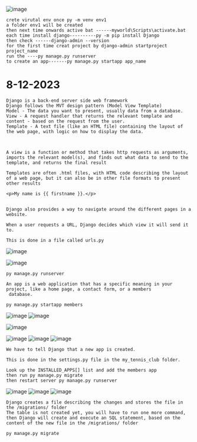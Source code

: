 ![image](https://github.com/radha-m0wn1ka/radha-m0wn1ka.github.io/assets/64199052/f68bee1b-fa06-4b4a-8804-dff9cb554469)
```
crete virutal env once py -m venv env1
a folder env1 will be created
then next time onwards active bat ------myworld\Scripts\activate.bat
each time install django----------py -m pip install Django
then check ------django-admin --version
for the first time creat project by django-admin startproject project_name
run the ----py manage.py runserver
to create an app-------py manage.py startapp app_name
```
# 8-12-2023
```
Django is a back-end server side web framework
Django follows the MVT design pattern (Model View Template)
Model - The data you want to present, usually data from a database.
View - A request handler that returns the relevant template and content - based on the request from the user.
Template - A text file (like an HTML file) containing the layout of the web page, with logic on how to display the data.



A view is a function or method that takes http requests as arguments, imports the relevant model(s), and finds out what data to send to the template, and returns the final result

Templates are often .html files, with HTML code describing the layout of a web page, but it can also be in other file formats to present other results

<p>My name is {{ firstname }}.</p>


Django also provides a way to navigate around the different pages in a website.

When a user requests a URL, Django decides which view it will send it to.

This is done in a file called urls.py
```
![image](https://github.com/radha-m0wn1ka/radha-m0wn1ka.github.io/assets/64199052/a0c12a87-c915-43c5-a85e-b7ea42396e3c)


![image](https://github.com/radha-m0wn1ka/radha-m0wn1ka.github.io/assets/64199052/633b5de7-2268-4795-a90b-ecfba2f9e9fb)
```
py manage.py runserver

An app is a web application that has a specific meaning in your project, like a home page, a contact form, or a members
 database.

py manage.py startapp members
```
![image](https://github.com/radha-m0wn1ka/radha-m0wn1ka.github.io/assets/64199052/5d480b7f-0e21-49c4-9897-3ee63d2db4ab)
![image](https://github.com/radha-m0wn1ka/radha-m0wn1ka.github.io/assets/64199052/2f64e9f8-8a6e-4e2c-a85d-bf34a6d01d4e)

![image](https://github.com/radha-m0wn1ka/radha-m0wn1ka.github.io/assets/64199052/f7ea207c-365e-400a-86f6-4693f11da75c)

![image](https://github.com/radha-m0wn1ka/radha-m0wn1ka.github.io/assets/64199052/ea82fb7a-513d-4427-88e0-d949eb5b5ca0)
![image](https://github.com/radha-m0wn1ka/radha-m0wn1ka.github.io/assets/64199052/7a734cb5-a354-45d0-910d-048687dad1ae)
![image](https://github.com/radha-m0wn1ka/radha-m0wn1ka.github.io/assets/64199052/ce84b665-a416-4383-9654-56142d2817ef)
```
We have to tell Django that a new app is created.

This is done in the settings.py file in the my_tennis_club folder.

Look up the INSTALLED_APPS[] list and add the members app
then run py manage.py migrate
then restart server py manage.py runserver
```
![image](https://github.com/radha-m0wn1ka/radha-m0wn1ka.github.io/assets/64199052/2ac57d82-1835-439e-ba8d-8232c63416f5)
![image](https://github.com/radha-m0wn1ka/radha-m0wn1ka.github.io/assets/64199052/0b2f9038-d910-4780-96d9-38fe5254bf21)
![image](https://github.com/radha-m0wn1ka/radha-m0wn1ka.github.io/assets/64199052/1b9b1c69-e51c-40f7-92de-bebca882e976)
```
Django creates a file describing the changes and stores the file in the /migrations/ folder
The table is not created yet, you will have to run one more command, then Django will create and execute an SQL statement, based on the content of the new file in the /migrations/ folder

py manage.py migrate
```









